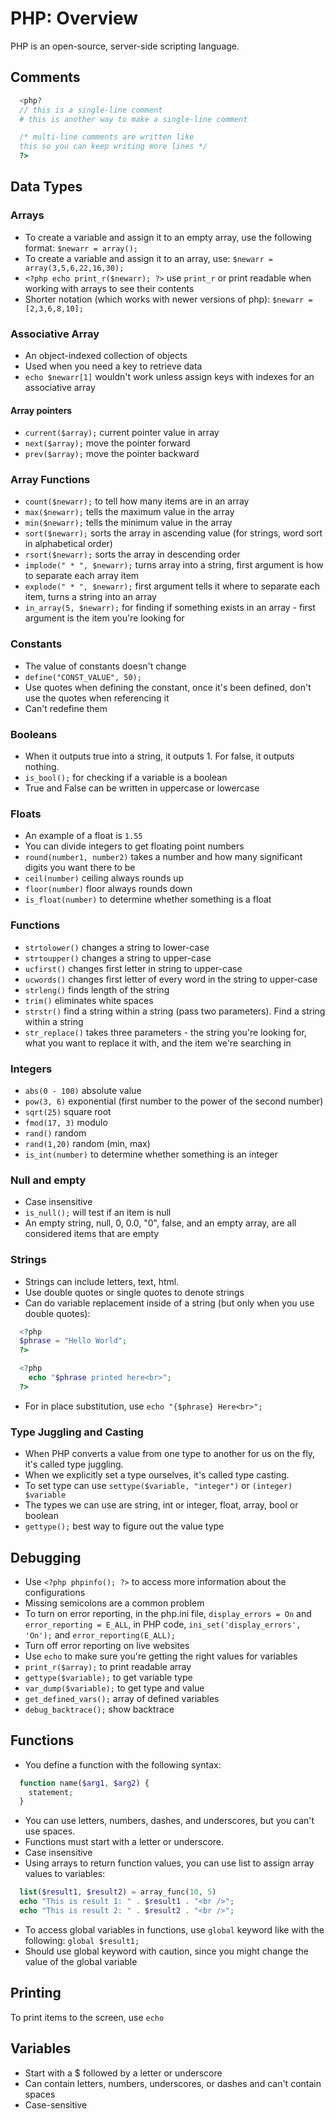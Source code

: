 # PHP: Overview
PHP is an open-source, server-side scripting language.

## Comments
```php
  <php?
  // this is a single-line comment
  # this is another way to make a single-line comment

  /* multi-line comments are written like
  this so you can keep writing more lines */
  ?>
```

## Data Types

### Arrays
* To create a variable and assign it to an empty array, use the following format: `$newarr = array();`
* To create a variable and assign it to an array, use: `$newarr = array(3,5,6,22,16,30);`
* `<?php echo print_r($newarr); ?>` use `print_r` or print readable when working with arrays to see their contents
* Shorter notation (which works with newer versions of php): `$newarr = [2,3,6,8,10];`

### Associative Array
* An object-indexed collection of objects
* Used when you need a key to retrieve data
* `echo $newarr[1]` wouldn't work unless assign keys with indexes for an associative array

#### Array pointers
* `current($array);` current pointer value in array
* `next($array);` move the pointer forward
* `prev($array);` move the pointer backward

### Array Functions
* `count($newarr);` to tell how many items are in an array
* `max($newarr);` tells the maximum value in the array
* `min($newarr);` tells the minimum value in the array
* `sort($newarr);` sorts the array in ascending value (for strings, word sort in alphabetical order)
* `rsort($newarr);` sorts the array in descending order
* `implode(" * ", $newarr);` turns array into a string, first argument is how to separate each array item
* `explode(" * ", $newarr);` first argument tells it where to separate each item, turns a string into an array
* `in_array(5, $newarr);` for finding if something exists in an array - first argument is the item you're looking for

### Constants
* The value of constants doesn't change
* `define("CONST_VALUE", 50);`
* Use quotes when defining the constant, once it's been defined, don't use the quotes when referencing it
* Can't redefine them

### Booleans
* When it outputs true into a string, it outputs 1. For false, it outputs nothing.
* `is_bool();` for checking if a variable is a boolean
* True and False can be written in uppercase or lowercase

### Floats
* An example of a float is `1.55`
* You can divide integers to get floating point numbers
* `round(number1, number2)` takes a number and how many significant digits you want there to be
* `ceil(number)` ceiling always rounds up
* `floor(number)` floor always rounds down
* `is_float(number)` to determine whether something is a float

### Functions
* `strtolower()` changes a string to lower-case
* `strtoupper()` changes a string to upper-case
* `ucfirst()` changes first letter in string to upper-case
* `ucwords()` changes first letter of every word in the string to upper-case
* `strleng()` finds length of the string
* `trim()` eliminates white spaces
* `strstr()` find a string within a string (pass two parameters). Find a string within a string
* `str_replace()` takes three parameters - the string you're looking for, what you want to replace it with, and the item we're searching in

### Integers
* `abs(0 - 100)` absolute value
* `pow(3, 6)` exponential (first number to the power of the second number)
* `sqrt(25)` square root
* `fmod(17, 3)` modulo
* `rand()` random
* `rand(1,20)` random (min, max)
* `is_int(number)` to determine whether something is an integer

### Null and empty
* Case insensitive
* `is_null();` will test if an item is null
* An empty string, null, 0, 0.0, "0", false, and an empty array, are all considered items that are empty

### Strings
* Strings can include letters, text, html.
* Use double quotes or single quotes to denote strings
* Can do variable replacement inside of a string (but only when you use double quotes):
```php
  <?php
  $phrase = "Hello World";
  ?>

  <?php
    echo "$phrase printed here<br>";
  ?>
```
* For in place substitution, use `echo "{$phrase} Here<br>";`

### Type Juggling and Casting
* When PHP converts a value from one type to another for us on the fly, it's called type juggling.
* When we explicitly set a type ourselves, it's called type casting.
* To set type can use `settype($variable, "integer")` or `(integer) $variable`
* The types we can use are string, int or integer, float, array, bool or boolean
* `gettype();` best way to figure out the value type

## Debugging
* Use `<?php phpinfo(); ?>` to access more information about the configurations
* Missing semicolons are a common problem
* To turn on error reporting, in the php.ini file, `display_errors = On` and `error_reporting = E_ALL`, in PHP code, `ini_set('display_errors', 'On');` and `error_reporting(E_ALL);`
* Turn off error reporting on live websites
* Use `echo` to make sure you're getting the right values for variables
* `print_r($array);` to print readable array
* `gettype($variable);` to get variable type
* `var_dump($variable);` to get type and value
* `get_defined_vars();` array of defined variables
* `debug_backtrace();` show backtrace

## Functions
* You define a function with the following syntax:
```php
  function name($arg1, $arg2) {
    statement;
  }
```
* You can use letters, numbers, dashes, and underscores, but you can't use spaces.
* Functions must start with a letter or underscore.
* Case insensitive
* Using arrays to return function values, you can use list to assign array values to variables:
```php
  list($result1, $result2) = array_func(10, 5)
  echo "This is result 1: " . $result1 . "<br />";
  echo "This is result 2: " . $result2 . "<br />";
```
* To access global variables in functions, use `global` keyword like with the following: `global $result1;`
* Should use global keyword with caution, since you might change the value of the global variable

## Printing
To print items to the screen, use `echo`

## Variables
* Start with a $ followed by a letter or underscore
* Can contain letters, numbers, underscores, or dashes and can't contain spaces
* Case-sensitive
